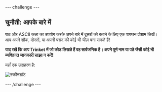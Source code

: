 --- challenge ---

## चुनौती: आपके बारे में

पाठ और ASCII कला का उपयोग करके अपने बारे में दूसरों को बताने के लिए एक पायथन प्रोग्राम लिखें। आप अपने शौक, दोस्तों, या अपनी पसंद की कोई भी चीज़ बना सकते हैं!

**याद रखें कि आप Trinket में जो कोड लिखते हैं वह सार्वजनिक है। अपने पूर्ण नाम या पते जैसी कोई भी व्यक्तिगत जानकारी साझा न करें!**

यहाँ एक उदाहरण है:

![स्क्रीनशॉट](images/me-about.png)

--- /challenge ---